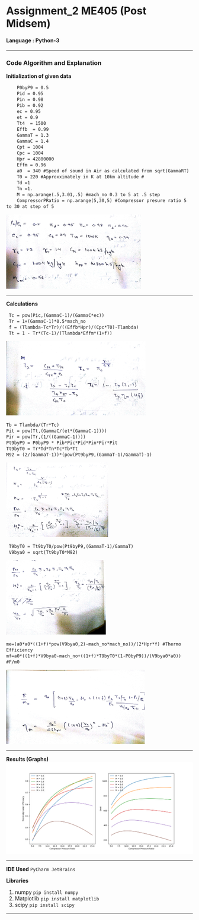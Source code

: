 # Assignment_2 ME405 (Post Midsem)

#### Language : Python-3

---

### Code Algorithm and Explanation

**Initialization of given data**

```
    P0byP9 = 0.5
    Pid = 0.95
    Pin = 0.98
    Pib = 0.92
    ec = 0.95
    et = 0.9
    Tt4  = 1500
    Effb  = 0.99
    GammaT = 1.3
    GammaC = 1.4
    Cpt = 1004
    Cpc = 1004
    Hpr = 42800000
    Effm = 0.96
    a0  = 340 #Speed of sound in Air as calculated from sqrt(GammaRT)
    T0 = 220 #Approxximately in K at 10km altitude #
    Td =1
    Tn =1.
    M = np.arange(.5,3.01,.5) #mach_no 0.3 to 5 at .5 step
    CompressorPRatio = np.arange(5,30,5) #Compressor presure ratio 5 to 30 at step of 5
```

<img src="https://raw.githubusercontent.com/amangautam015/scpweb/master/datainit.jpg"   height="200" />

---

**Calculations**

```
 Tc = pow(Pic,(GammaC-1)/(GammaC*ec))
 Tr = 1+(GammaC-1)*0.5*mach_no
 f = (Tlambda-Tc*Tr)/((Effb*Hpr)/(Cpc*T0)-Tlambda)
 Tt = 1 - Tr*(Tc-1)/(Tlambda*Effm*(1+f))
```

<img src="https://raw.githubusercontent.com/amangautam015/scpweb/master/data2.jpg"   height="200" />
<br>

```
Tb = Tlambda/(Tr*Tc)
Pit = pow(Tt,(GammaC/(et*(GammaC-1))))
Pir = pow(Tr,(1/((GammaC-1))))
Pt9byP9 = P0byP9 * Pib*Pic*Pid*Pin*Pir*Pit
Tt9byT0 = Tr*Td*Tn*Tc*Tb*Tt
M92 = (2/(GammaT-1))*(pow(Pt9byP9,(GammaT-1)/GammaT)-1)
```

<img src="https://raw.githubusercontent.com/amangautam015/scpweb/master/data4.jpg"   height="200" />
<br>

```
 T9byT0 = Tt9byT0/pow(Pt9byP9,(GammaT-1)/GammaT)
 V9bya0 = sqrt(Tt9byT0*M92)
```
<img src="https://raw.githubusercontent.com/amangautam015/scpweb/master/data3.jpg"   height="200" />
<br>

```
me=(a0*a0*((1+f)*pow(V9bya0,2)-mach_no*mach_no))/(2*Hpr*f) #Thermo Efficiency
mf=a0*((1+f)*V9bya0-mach_no+((1+f)*T9byT0*(1-P0byP9))/(V9bya0*a0)) #F/m0
```
<img src="https://raw.githubusercontent.com/amangautam015/scpweb/master/data5.jpg"   height="200" />
<br>

---

**Results (Graphs)**
<br>
<img src="https://raw.githubusercontent.com/amangautam015/scpweb/master/Figure_1.png"  />
<br>

---

**IDE Used**
`PyCharm JetBrains`

**Libraries**
1) numpy `pip install numpy`
2) Matplotlib `pip install matplotlib`
3) scipy `pip install scipy`

---
